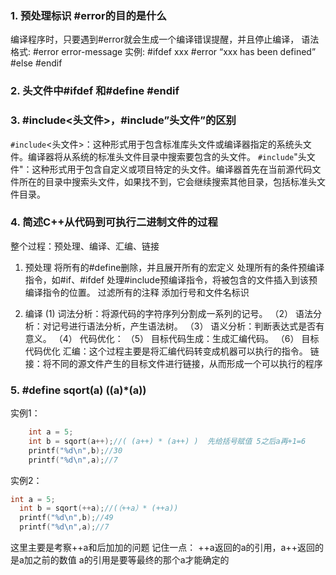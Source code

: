 ### 1. 预处理标识 \#error的目的是什么
编译程序时，只要遇到#error就会生成一个编译错误提醒，并且停止编译，
语法格式:
\#error error-message
实例:
\#ifdef xxx
\#error “xxx has been defined”
\#else
\#endif

### 2. 头文件中\#ifdef 和\#define \#endif


### 3. \#include<头文件>，#include”头文件”的区别
 `#include`<头文件>：这种形式用于包含标准库头文件或编译器指定的系统头文件。编译器将从系统的标准头文件目录中搜索要包含的头文件。
`#include`"头文件"：这种形式用于包含自定义或项目特定的头文件。编译器首先在当前源代码文件所在的目录中搜索头文件，如果找不到，它会继续搜索其他目录，包括标准头文件目录。

### 4. 简述C++从代码到可执行二进制文件的过程
整个过程：预处理、编译、汇编、链接
1. 预处理
   将所有的#define删除，并且展开所有的宏定义
   处理所有的条件预编译指令，如#if、#ifdef
   处理#include预编译指令，将被包含的文件插入到该预编译指令的位置。
   过滤所有的注释
   添加行号和文件名标识

2. 编译
 (1)  词法分析：将源代码的字符序列分割成一系列的记号。
（2） 语法分析：对记号进行语法分析，产生语法树。
（3） 语义分析：判断表达式是否有意义。
（4） 代码优化：
（5） 目标代码生成：生成汇编代码。
（6） 目标代码优化
汇编：这个过程主要是将汇编代码转变成机器可以执行的指令。
链接：将不同的源文件产生的目标文件进行链接，从而形成一个可以执行的程序

### 5. \#define sqort(a)  ((a)\*(a))
实例1： 
```CPP
    int a = 5;
    int b = sqort(a++);//( (a++) * (a++) )  先给括号赋值 5之后a再+1=6
    printf("%d\n",b);//30
    printf("%d\n",a);//7
```

实例2：	
  ```CPP
 int a = 5;
	int b = sqort(++a);//(（++a）* (++a)) 
	printf("%d\n",b);//49
	printf("%d\n",a);//7
```

这里主要是考察++a和后加加的问题
记住一点：
++a返回的a的引用，a++返回的是a加之前的数值
a的引用是要等最终的那个a才能确定的
